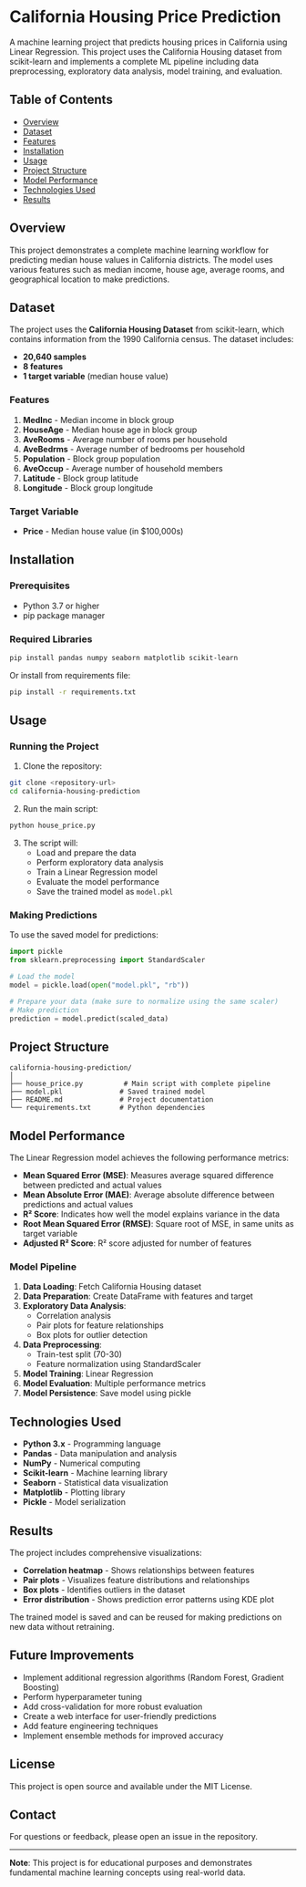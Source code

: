 # California Housing Price Prediction

A machine learning project that predicts housing prices in California using Linear Regression. This project uses the California Housing dataset from scikit-learn and implements a complete ML pipeline including data preprocessing, exploratory data analysis, model training, and evaluation.

## Table of Contents

- [Overview](#overview)
- [Dataset](#dataset)
- [Features](#features)
- [Installation](#installation)
- [Usage](#usage)
- [Project Structure](#project-structure)
- [Model Performance](#model-performance)
- [Technologies Used](#technologies-used)
- [Results](#results)

## Overview

This project demonstrates a complete machine learning workflow for predicting median house values in California districts. The model uses various features such as median income, house age, average rooms, and geographical location to make predictions.

## Dataset

The project uses the **California Housing Dataset** from scikit-learn, which contains information from the 1990 California census. The dataset includes:

- **20,640 samples**
- **8 features**
- **1 target variable** (median house value)

### Features

1. **MedInc** - Median income in block group
2. **HouseAge** - Median house age in block group
3. **AveRooms** - Average number of rooms per household
4. **AveBedrms** - Average number of bedrooms per household
5. **Population** - Block group population
6. **AveOccup** - Average number of household members
7. **Latitude** - Block group latitude
8. **Longitude** - Block group longitude

### Target Variable

- **Price** - Median house value (in $100,000s)

## Installation

### Prerequisites

- Python 3.7 or higher
- pip package manager

### Required Libraries

```bash
pip install pandas numpy seaborn matplotlib scikit-learn
```

Or install from requirements file:

```bash
pip install -r requirements.txt
```

## Usage

### Running the Project

1. Clone the repository:
```bash
git clone <repository-url>
cd california-housing-prediction
```

2. Run the main script:
```bash
python house_price.py
```

3. The script will:
   - Load and prepare the data
   - Perform exploratory data analysis
   - Train a Linear Regression model
   - Evaluate the model performance
   - Save the trained model as `model.pkl`

### Making Predictions

To use the saved model for predictions:

```python
import pickle
from sklearn.preprocessing import StandardScaler

# Load the model
model = pickle.load(open("model.pkl", "rb"))

# Prepare your data (make sure to normalize using the same scaler)
# Make prediction
prediction = model.predict(scaled_data)
```

## Project Structure

```
california-housing-prediction/
│
├── house_price.py          # Main script with complete pipeline
├── model.pkl              # Saved trained model
├── README.md              # Project documentation
└── requirements.txt       # Python dependencies
```

## Model Performance

The Linear Regression model achieves the following performance metrics:

- **Mean Squared Error (MSE)**: Measures average squared difference between predicted and actual values
- **Mean Absolute Error (MAE)**: Average absolute difference between predictions and actual values
- **R² Score**: Indicates how well the model explains variance in the data
- **Root Mean Squared Error (RMSE)**: Square root of MSE, in same units as target variable
- **Adjusted R² Score**: R² score adjusted for number of features

### Model Pipeline

1. **Data Loading**: Fetch California Housing dataset
2. **Data Preparation**: Create DataFrame with features and target
3. **Exploratory Data Analysis**:
   - Correlation analysis
   - Pair plots for feature relationships
   - Box plots for outlier detection
4. **Data Preprocessing**:
   - Train-test split (70-30)
   - Feature normalization using StandardScaler
5. **Model Training**: Linear Regression
6. **Model Evaluation**: Multiple performance metrics
7. **Model Persistence**: Save model using pickle

## Technologies Used

- **Python 3.x** - Programming language
- **Pandas** - Data manipulation and analysis
- **NumPy** - Numerical computing
- **Scikit-learn** - Machine learning library
- **Seaborn** - Statistical data visualization
- **Matplotlib** - Plotting library
- **Pickle** - Model serialization

## Results

The project includes comprehensive visualizations:

- **Correlation heatmap** - Shows relationships between features
- **Pair plots** - Visualizes feature distributions and relationships
- **Box plots** - Identifies outliers in the dataset
- **Error distribution** - Shows prediction error patterns using KDE plot

The trained model is saved and can be reused for making predictions on new data without retraining.

## Future Improvements

- Implement additional regression algorithms (Random Forest, Gradient Boosting)
- Perform hyperparameter tuning
- Add cross-validation for more robust evaluation
- Create a web interface for user-friendly predictions
- Add feature engineering techniques
- Implement ensemble methods for improved accuracy

## License

This project is open source and available under the MIT License.

## Contact

For questions or feedback, please open an issue in the repository.

---

**Note**: This project is for educational purposes and demonstrates fundamental machine learning concepts using real-world data.
